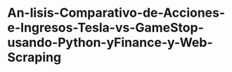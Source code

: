 # An-lisis-Comparativo-de-Acciones-e-Ingresos-Tesla-vs-GameStop-usando-Python-yFinance-y-Web-Scraping